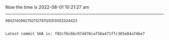 Now the time is 2022-08-01 10:21:27 am

---

<small>9842140992762112741126313053324423</small>

```txt

Latest commit SHA is: f02cf6cbbc97d478caf56a471ffc365e84a74be7
```
